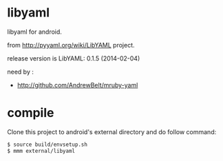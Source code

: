 # libyaml
libyaml for android.

from http://pyyaml.org/wiki/LibYAML project.

release version is LibYAML: 0.1.5 (2014-02-04)

need by : 

* http://github.com/AndrewBelt/mruby-yaml

# compile
Clone this project to android's external directory and do follow command:

```sh
$ source build/envsetup.sh
$ mmm external/libyaml
```

